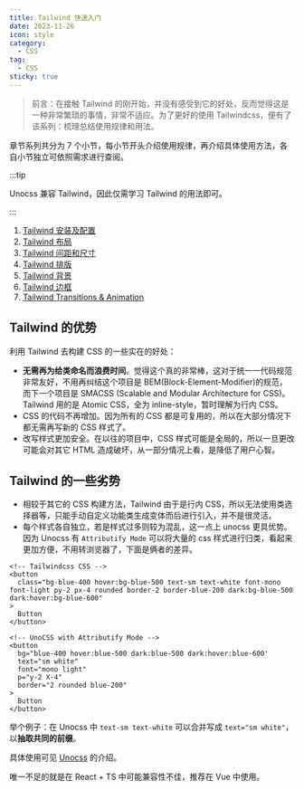 ```yaml
---
title: Tailwind 快速入门
date: 2023-11-26
icon: style
category:
  - CSS
tag:
  - CSS
sticky: true
---
```


> 前言：在接触 Tailwind 的刚开始，并没有感受到它的好处，反而觉得这是一种非常繁琐的事情，非常不适应。为了更好的使用 Tailwindcss，便有了该系列：梳理总结使用规律和用法。

章节系列共分为 7 个小节，每小节开头介绍使用规律，再介绍具体使用方法，各自小节独立可依照需求进行查阅。

:::tip

Unocss 兼容 Tailwind，因此仅需学习 Tailwind 的用法即可。

:::

1. [Tailwind 安装及配置](./TailwindCSS01)
2. [Tailwind 布局](./TailwindCSS02)
3. [Tailwind 间距和尺寸](./TailwindCSS03)
4. [Tailwind 排版](./TailwindCSS04)
5. [Tailwind 背景](./TailwindCSS05)
6. [Tailwind 边框](./TailwindCSS06)
7. [Tailwind Transitions & Animation](./TailwindCSS07)

## Tailwind 的优势

利用 Tailwind 去构建 CSS 的一些实在的好处：

- **无需再为给类命名而浪费时间**。觉得这个真的非常棒，这对于统一一代码规范非常友好，不用再纠结这个项目是 BEM(Block-Element-Modifier)的规范，而下一个项目是 SMACSS (Scalable and Modular Architecture for CSS)。Tailwind 用的是 Atomic CSS，全为 inline-style，暂时理解为行内 CSS。
- CSS 的代码不再增加。因为所有的 CSS 都是可复用的，所以在大部分情况下都无需再写新的 CSS 样式了。
- 改写样式更加安全。在以往的项目中，CSS 样式可能是全局的，所以一旦更改可能会对其它 HTML 造成破坏，从一部分情况上看，是降低了用户心智。

## Tailwind 的一些劣势

- 相较于其它的 CSS 构建方法，Tailwind 由于是行内 CSS，所以无法使用类选择器等，只能手动自定义功能类生成变体而后进行引入，并不是很灵活。
- 每个样式各自独立，若是样式过多则较为混乱，这一点上 unocss 更具优势。因为 Unocss 有 `Attributify Mode` 可以将大量的 css 样式进行归类，看起来更加方便，不用转浏览器了，下面是俩者的差异。

```vue
<!-- Tailwindcss CSS -->
<button
  class="bg-blue-400 hover:bg-blue-500 text-sm text-white font-mono font-light py-2 px-4 rounded border-2 border-blue-200 dark:bg-blue-500 dark:hover:bg-blue-600"
>
  Button
</button>

<!-- UnoCSS with Attributify Mode -->
<button
  bg="blue-400 hover:blue-500 dark:blue-500 dark:hover:blue-600'
  text="sm white"
  font="mono light"
  p="y-2 X-4"
  border="2 rounded blue-200"
>
  Button
</button>
```

举个例子：在 Unocss 中 `text-sm text-white` 可以合并写成 `text="sm white"`，以**抽取共同的前缀**。

具体使用可见 [Unocss](https://unocss.dev/presets/attributify) 的介绍。

唯一不足的就是在 React + TS 中可能兼容性不佳，推荐在 Vue 中使用。
